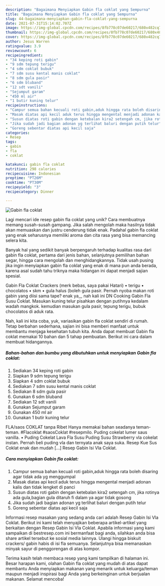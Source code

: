 ```yaml
---
description: "Bagaimana Menyiapkan Gabin fla coklat yang Sempurna"
title: "Bagaimana Menyiapkan Gabin fla coklat yang Sempurna"
slug: 44-bagaimana-menyiapkan-gabin-fla-coklat-yang-sempurna
date: 2021-07-31T15:14:02.707Z
image: https://img-global.cpcdn.com/recipes/8fb778c07de60217/680x482cq70/gabin-fla-coklat-foto-resep-utama.jpg
thumbnail: https://img-global.cpcdn.com/recipes/8fb778c07de60217/680x482cq70/gabin-fla-coklat-foto-resep-utama.jpg
cover: https://img-global.cpcdn.com/recipes/8fb778c07de60217/680x482cq70/gabin-fla-coklat-foto-resep-utama.jpg
author: Jesus Warren
ratingvalue: 3.9
reviewcount: 6
recipeingredient:
- "34 keping roti gabin"
- "9 sdm tepung terigu"
- "4 sdm coklat bubuk"
- "7 sdm susu kental manis coklat"
- "8 sdm gula pasir"
- "6 sdm bluband"
- "12 sdt vanili"
- "Sejumput garam"
- "450 ml air"
- "1 butir kuning telur"
recipeinstructions:
- "Campur semua bahan kecuali roti gabin,aduk hingga rata boleh disaring agar tidak ada yg menggumpal"
- "Masak diatas api kecil aduk terus hingga mengental menjadi adonan kalis dan tidak lengket di panci"
- "Susun diatas roti gabin dengan ketebalan kira2 setengah cm, jika rotinya ada gula,bagian gula ditaruh fi dalam ya agar tidak gosong"
- "Jika sudah jadi bagian adonan yg terlihat baluri dengan putih telur"
- "Goreng sebentar diatas api kecil saja"
categories:
- Resep
tags:
- gabin
- fla
- coklat

katakunci: gabin fla coklat 
nutrition: 298 calories
recipecuisine: Indonesian
preptime: "PT26M"
cooktime: "PT30M"
recipeyield: "3"
recipecategory: Dinner

---
```



![Gabin fla coklat](https://img-global.cpcdn.com/recipes/8fb778c07de60217/680x482cq70/gabin-fla-coklat-foto-resep-utama.jpg)

Lagi mencari ide resep gabin fla coklat yang unik? Cara membuatnya memang susah-susah gampang. Jika salah mengolah maka hasilnya tidak akan memuaskan dan justru cenderung tidak enak. Padahal gabin fla coklat yang enak seharusnya memiliki aroma dan cita rasa yang bisa memancing selera kita.

Banyak hal yang sedikit banyak berpengaruh terhadap kualitas rasa dari gabin fla coklat, pertama dari jenis bahan, selanjutnya pemilihan bahan segar, hingga cara mengolah dan menghidangkannya. Tidak usah pusing jika ingin menyiapkan gabin fla coklat yang enak di mana pun anda berada, karena asal sudah tahu triknya maka hidangan ini dapat menjadi sajian spesial.

Gabin Fla Coklat Crackers (merk bebas, saya pakai Hatari) • terigu • chocolatos • skm • gula halus (boleh gula pasir. Pernah nyoba makan roti gabin yang diisi sama tape? enak ya,,, nah kali ini DN Cooking Gabin Fla Susu Coklat. Masukan kuning telur pisahkan dengan putihnya kedalam wadah mangkok. kemudian masukan gula pasir, tepung terigu, bubuk chocolatos di aduk rata.


Nah, kali ini kita coba, yuk, variasikan gabin fla coklat sendiri di rumah. Tetap berbahan sederhana, sajian ini bisa memberi manfaat untuk membantu menjaga kesehatan tubuh kita. Anda dapat membuat Gabin fla coklat memakai 10 bahan dan 5 tahap pembuatan. Berikut ini cara dalam membuat hidangannya.

<!--inarticleads1-->

##### Bahan-bahan dan bumbu yang dibutuhkan untuk menyiapkan Gabin fla coklat:

1. Sediakan 34 keping roti gabin
1. Siapkan 9 sdm tepung terigu
1. Siapkan 4 sdm coklat bubuk
1. Sediakan 7 sdm susu kental manis coklat
1. Sediakan 8 sdm gula pasir
1. Gunakan 6 sdm bluband
1. Sediakan 12 sdt vanili
1. Gunakan Sejumput garam
1. Gunakan 450 ml air
1. Gunakan 1 butir kuning telur


FLA/saos COKLAT tanpa Ribet Hanya memakai bahan seadanya teman-teman. #Flacoklat #saosCoklat #resepmilo. Puding cokelat lumer saus vanilla. • Puding Cokelat Lava Fla Susu Puding Susu Strawberry vla cokelat instan. Pernah beli puding vla dan ternyata anak saya suka. Resep Kue Sus Coklat enak dan mudah […] Resep Gabin Isi Vla Coklat. 

<!--inarticleads2-->

##### Cara menyiapkan Gabin fla coklat:

1. Campur semua bahan kecuali roti gabin,aduk hingga rata boleh disaring agar tidak ada yg menggumpal
1. Masak diatas api kecil aduk terus hingga mengental menjadi adonan kalis dan tidak lengket di panci
1. Susun diatas roti gabin dengan ketebalan kira2 setengah cm, jika rotinya ada gula,bagian gula ditaruh fi dalam ya agar tidak gosong
1. Jika sudah jadi bagian adonan yg terlihat baluri dengan putih telur
1. Goreng sebentar diatas api kecil saja


Informasi resep masakan yang sedang anda cari adalah Resep Gabin Isi Vla Coklat. Berikut ini kami telah menyajikan beberapa artikel-artikel yang berkaitan dengan Resep Gabin Isi Vla Coklat. Apabila informasi yang kami sampaikan di bestresep.com ini bermanfaat bagi anda, silahkan anda bisa share artikel tersebut ke sosial media lainnya. Ulangi hingga biskuit crackers/ gabin habis di isi fla semuanya. Selanjutnya bisa memanaskan minyak sayur di penggorengan di atas kompor. 

Terima kasih telah membaca resep yang kami tampilkan di halaman ini. Besar harapan kami, olahan Gabin fla coklat yang mudah di atas dapat membantu Anda menyiapkan makanan yang menarik untuk keluarga/teman maupun menjadi inspirasi bagi Anda yang berkeinginan untuk berjualan makanan. Selamat mencoba!
